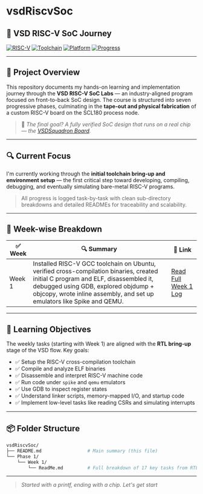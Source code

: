 # vsdRiscvSoc

## 🧠 VSD RISC-V SoC Journey

[![RISC-V](https://img.shields.io/badge/Architecture-RISC--V-blue.svg)](https://riscv.org/)
[![Toolchain](https://img.shields.io/badge/Toolchain-RISC--V%20GCC%20%7C%20SiFive-blueviolet.svg)](https://github.com/sifive/freedom-tools)
[![Platform](https://img.shields.io/badge/Platform-Ubuntu%2022.04.5-orange.svg)](https://ubuntu.com/download/desktop)
[![Progress](https://img.shields.io/badge/Progress-Started%20🚀-green.svg)]()

---

## 🚀 Project Overview

This repository documents my hands-on learning and implementation journey through the **VSD RISC-V SoC Labs** — an industry-aligned program focused on front-to-back SoC design. The course is structured into seven progressive phases, culminating in the **tape-out and physical fabrication** of a custom RISC-V board on the SCL180 process node.

> 🧩 *The final goal? A fully verified SoC design that runs on a real chip — the [VSDSquadron Board](https://www.vlsisystemdesign.com/vsdsquadron/).*

---

## 🔍 Current Focus

I'm currently working through the **initial toolchain bring-up and environment setup** — the first critical step toward developing, compiling, debugging, and eventually simulating bare-metal RISC-V programs.

> All progress is logged task-by-task with clean sub-directory breakdowns and detailed READMEs for traceability and scalability.

---

## 📅 Week-wise Breakdown

| ✅ Week | 🔍 Summary | 🔗 Link |
|--------|------------|--------|
| Week 1 | Installed RISC-V GCC toolchain on Ubuntu, verified cross-compilation binaries, created initial C program and ELF, disassembled it, debugged using GDB, explored objdump + objcopy, wrote inline assembly, and set up emulators like Spike and QEMU. | [Read Full Week 1 Log](./Phase%201/week%201/ReadMe.md) |

---

## 🔧 Learning Objectives

The weekly tasks (starting with Week 1) are aligned with the **RTL bring-up** stage of the VSD flow. Key goals:

- ✅ Setup the RISC-V cross-compilation toolchain
- ✅ Compile and analyze ELF binaries
- ✅ Disassemble and interpret RISC-V machine code
- ✅ Run code under `spike` and `qemu` emulators
- ✅ Use GDB to inspect register states
- ✅ Understand linker scripts, memory-mapped I/O, and startup code
- ✅ Implement low-level tasks like reading CSRs and simulating interrupts

---

## 📦 Folder Structure

```bash
vsdRiscvSoc/
├── README.md                 # Main summary (this file)
└── Phase 1/
    └── Week 1/
        └── ReadMe.md         # Full breakdown of 17 key tasks from RTL bring-up
```
---
> _Started with a printf, ending with a chip. Let's get start_
